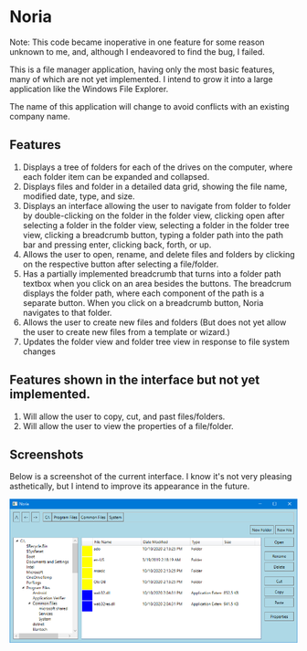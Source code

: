 # Noria

Note: This code became inoperative in one feature for some reason unknown to me, and, although I endeavored to find the bug, I failed.

This is a file manager application, having only the most basic features, many of which are not yet implemented.
I intend to grow it into a large application like the Windows File Explorer.

The name of this application will change to avoid conflicts with an existing company name.

## Features
1. Displays a tree of folders for each of the drives on the computer, where each folder item can be expanded and collapsed.
2. Displays files and folder in a detailed data grid, showing the file name, modified date, type, and size.
3. Displays an interface allowing the user to navigate from folder to folder by double-clicking on the folder in the folder view, clicking open after selecting a folder in the folder view, selecting a folder in the folder tree view, clicking a breadcrumb button, typing a folder path into the path bar and pressing enter, clicking back, forth, or up. 
4. Allows the user to open, rename, and delete files and folders by clicking on the respective button after selecting a file/folder.
5. Has a partially implemented breadcrumb that turns into a folder path textbox when you click on an area besides the buttons. The breadcrum displays the folder path, where each component of the path is a separate button. When you click on a breadcrumb button, Noria navigates to that folder.
6. Allows the user to create new files and folders (But does not yet allow the user to create new files from a template or wizard.)
7. Updates the folder view and folder tree view in response to file system changes

## Features shown in the interface but not yet implemented.
1. Will allow the user to copy, cut, and past files/folders.
2. Will allow the user to view the properties of a file/folder.

## Screenshots

Below is a screenshot of the current interface. I know it's not very pleasing asthetically, but I intend to improve its appearance in the future.

<img src="Screenshots/Screenshot 1.png"/>
